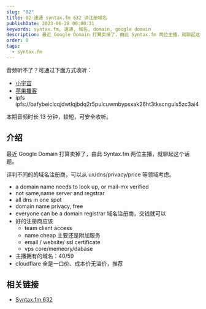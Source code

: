```yaml
---
slug: "02"
title: 02-速通 syntax.fm 632 讲注册域名
publishDate: 2023-06-28 00:00:31
keywords: syntax.fm, 速通, 域名, domain, google domain
description: 最近 Google Domain 打算卖掉了，由此 Syntax.fm 两位主播，就聊起这个话题。
order: 0
tags:
  - syntax.fm
---
```

音频听不了？可通过下面方式收听：
- [小宇宙](https://www.xiaoyuzhoufm.com/episodes/649b0d5da5b2b405c6dc62c4)
- [苹果播客](https://podcasts.apple.com/cn/podcast/%E5%92%BF%E5%91%80-%E8%83%BD%E8%B7%91%E5%B0%B1%E8%A1%8C/id1695704262?i=1000619244553)
- ipfs ipfs://bafybeiclcqjdwtlqjbdq2r5pulcuwmbypsxak26ht3tkscnguls5zc3ai4

本期音频时长 13 分钟，较短，可安全收听。

## 介绍

最近 Google Domain 打算卖掉了，由此 Syntax.fm 两位主播，就聊起这个话题。

评判不同的的域名注册商，可以从 ux/dns/privacy/price 等领域考虑。

- a domain name needs to look up, or mail-mx verified
- not same,name server and regstrar
- all dns in one spot
- domain name privacy, free
- everyone can be a domain registrar 域名注册商，交钱就可以
- 好的注册商应该
  - team client access
  - name cheap 主要还是附加服务
  - email / website/ ssl certificate
  - vps core/memeory/dabase
- 主播拥有的域名：40/59
- cloudflare 全是一口价、成本价无溢价，推荐

## 相关链接

- [Syntax.fm 632](
https://syntax.fm/show/632/where-to-register-a-domain)

